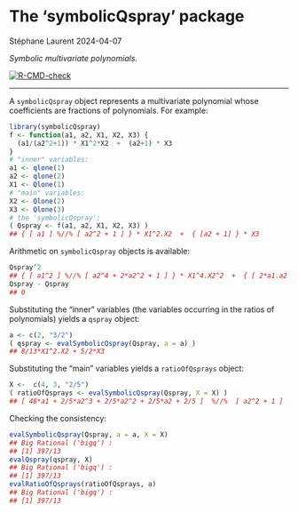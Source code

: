 The ‘symbolicQspray’ package
================
Stéphane Laurent
2024-04-07

*Symbolic multivariate polynomials.*

<!-- badges: start -->

[![R-CMD-check](https://github.com/stla/symbolicQspray/actions/workflows/R-CMD-check.yaml/badge.svg)](https://github.com/stla/symbolicQspray/actions/workflows/R-CMD-check.yaml)
<!-- badges: end -->

------------------------------------------------------------------------

A `symbolicQspray` object represents a multivariate polynomial whose
coefficients are fractions of polynomials. For example:

``` r
library(symbolicQspray)
f <- function(a1, a2, X1, X2, X3) {
  (a1/(a2^2+1)) * X1^2*X2  +  (a2+1) * X3
}
# "inner" variables:
a1 <- qlone(1)
a2 <- qlone(2)
X1 <- Qlone(1)
# "main" variables:
X2 <- Qlone(2)
X3 <- Qlone(3)
# the 'symbolicQspray':
( Qspray <- f(a1, a2, X1, X2, X3) )
## { [ a1 ] %//% [ a2^2 + 1 ] } * X1^2.X2  +  { [a2 + 1] } * X3
```

Arithmetic on `symbolicQspray` objects is available:

``` r
Qspray^2
## { [ a1^2 ] %//% [ a2^4 + 2*a2^2 + 1 ] } * X1^4.X2^2  +  { [ 2*a1.a2 + 2*a1 ] %//% [ a2^2 + 1 ] } * X1^2.X2.X3  +  { [a2^2 + 2*a2 + 1] } * X3^2
Qspray - Qspray
## 0
```

Substituting the “inner” variables (the variables occurring in the
ratios of polynomials) yields a `qspray` object:

``` r
a <- c(2, "3/2")
( qspray <- evalSymbolicQspray(Qspray, a = a) )
## 8/13*X1^2.X2 + 5/2*X3
```

Substituting the “main” variables yields a `ratioOfQsprays` object:

``` r
X <-  c(4, 3, "2/5")
( ratioOfQsprays <- evalSymbolicQspray(Qspray, X = X) )
## [ 48*a1 + 2/5*a2^3 + 2/5*a2^2 + 2/5*a2 + 2/5 ]  %//%  [ a2^2 + 1 ]
```

Checking the consistency:

``` r
evalSymbolicQspray(Qspray, a = a, X = X)
## Big Rational ('bigq') :
## [1] 397/13
evalQspray(qspray, X)
## Big Rational ('bigq') :
## [1] 397/13
evalRatioOfQsprays(ratioOfQsprays, a)
## Big Rational ('bigq') :
## [1] 397/13
```
